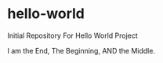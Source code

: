 # hello-world
Initial Repository For Hello World Project

I am the End, The Beginning, AND the Middle.
